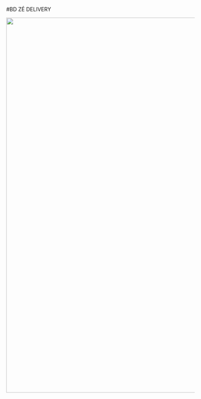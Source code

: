 #BD ZÉ DELIVERY
<div align="center">
<img
src="https://github.com/gbbao/banco-de-dados/assets/144962740/6f733150-f320-4710-a700-317431b6b7a2" width="1000px" />
</div>
